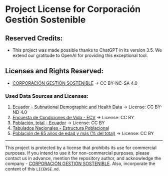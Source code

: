 # Project License for Corporación Gestión Sostenible

## Reserved Credits:
- This project was made possible thanks to ChatGPT in its version 3.5. We extend our gratitude to OpenAI for providing this exceptional tool.

## Licenses and Rights Reserved:
- [CORPORACIÓN GESTIÓN SOSTENIBLE](https://www.linkedin.com/company/corporacion-gestion-sostenible/) -> CC BY-NC-SA 4.0

### Used Data Sources and Licenses:
1. [Ecuador - Subnational Demographic and Health Data](https://data.humdata.org/dataset/dhs-subnational-data-for-ecuador) -> License: CC BY-ND 4.0
2. [Encuesta de Condiciones de Vida - ECV](https://www.datosabiertos.gob.ec/dataset/encuesta-condiciones-vida-2014) -> License: CC BY
3. [Población, total - Ecuador](https://datos.bancomundial.org/indicador/SP.POP.TOTL?end=2022&locations=EC&name_desc=false&start=2022&view=map) -> License: CC BY
4. [Tabulados Nacionales - Estructura Poblacional](https://www.censoecuador.gob.ec/data-y-resultados/)
5. [Población de 65 años de edad y más (% del total)](https://datos.bancomundial.org/indicador/SP.POP.65UP.TO.ZS) -> License: CC BY

---

This project is protected by a license that prohibits its use for commercial purposes. If you intend to use it for non-commercial purposes, please contact us in advance, mention the repository author, and acknowledge the company - [CORPORACIÓN GESTIÓN SOSTENIBLE](https://www.linkedin.com/company/corporacion-gestion-sostenible/). Also, incorporate the content of this `LICENSE.md`.
